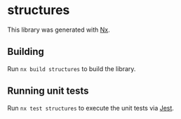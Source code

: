 # structures

This library was generated with [Nx](https://nx.dev).

## Building

Run `nx build structures` to build the library.

## Running unit tests

Run `nx test structures` to execute the unit tests via
[Jest](https://jestjs.io).
